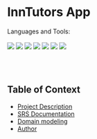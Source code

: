 # InnTutors App

Languages and Tools:<br><br>
<img src="https://icongr.am/devicon/csharp-original.svg?size=30&color=currentColor"/>
<img src="https://icongr.am/devicon/dot-net-original-wordmark.svg?size=30&color=ffffff"/>
<img src="https://icongr.am/devicon/docker-original.svg?size=30&color=ffffff"/>
<img src="https://icongr.am/devicon/git-original.svg?size=30&color=ffffff" />
<img src="https://icongr.am/devicon/npm-original-wordmark.svg?size=30&color=ffffff"/>
<img src="https://icongr.am/devicon/react-original-wordmark.svg?size=30&color=ffffff" />
<img src="https://icongr.am/devicon/visualstudio-plain.svg?size=30&color=ffffff"/>

<br>
<br>

## Table of Context
* [Project Description](https://github.com/Jacob-Mahloko/innminds/wiki)
* [SRS Documentation]()
* [Domain modeling]()
* [Author](https://github.com/Jacob-Mahloko/innminds/wiki/Author)
